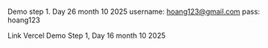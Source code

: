 Demo step 1. Day 26 month 10 2025
username: hoang123@gmail.com 
pass: hoang123

Link Vercel Demo Step 1, Day 16 month 10 2025
